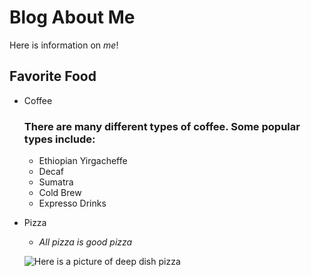 # Blog About Me

Here is information on _me_!

## Favorite Food

* Coffee
  ### There are many different types of coffee. Some popular types include:

    * Ethiopian Yirgacheffe
    * Decaf
    * Sumatra
    * Cold Brew
    * Expresso Drinks

* Pizza
  * _All pizza is good pizza_

  ![Here is a picture of deep dish pizza](http://lorempixel.com/400/200/)